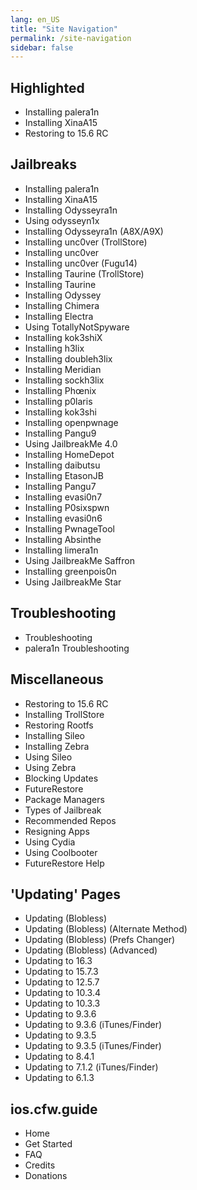 ```yaml
---
lang: en_US
title: "Site Navigation"
permalink: /site-navigation
sidebar: false
---
```


## Highlighted

-   <router-link to="/installing-palera1n">Installing palera1n</router-link>
-   <router-link to="/installing-xinaa15">Installing XinaA15</router-link>
-   <router-link to="/restoring-to-15-6">Restoring to 15.6 RC</router-link>

## Jailbreaks

-   <router-link to="/installing-palera1n">Installing palera1n</router-link>
-   <router-link to="/installing-xinaa15">Installing XinaA15</router-link>
-   <router-link to="/installing-odysseyra1n">Installing Odysseyra1n</router-link>
-   <router-link to="/using-odysseyn1x">Using odysseyn1x</router-link>
-   <router-link to="/installing-odysseyra1n-a8x-a9x">Installing Odysseyra1n (A8X/A9X)</router-link>
-   <router-link to="/installing-unc0ver-trollstore">Installing unc0ver (TrollStore)</router-link>
-   <router-link to="/installing-unc0ver">Installing unc0ver</router-link>
-   <router-link to="/installing-unc0ver-fugu14">Installing unc0ver (Fugu14)</router-link>
-   <router-link to="/installing-taurine-trollstore">Installing Taurine (TrollStore)</router-link>
-   <router-link to="/installing-taurine">Installing Taurine</router-link>
-   <router-link to="/installing-odyssey">Installing Odyssey</router-link>
-   <router-link to="/installing-chimera">Installing Chimera</router-link>
-   <router-link to="/installing-electra">Installing Electra</router-link>
-   <router-link to="/using-tns">Using TotallyNotSpyware</router-link>
-   <router-link to="/installing-kok3shiX">Installing kok3shiX</router-link>
-   <router-link to="/installing-h3lix">Installing h3lix</router-link>
-   <router-link to="/installing-doubleh3lix-(ipa)">Installing doubleh3lix</router-link>
-   <router-link to="/installing-meridian-ipa">Installing Meridian</router-link>
-   <router-link to="/installing-sockh3lix">Installing sockh3lix</router-link>
-   <router-link to="/installing-phoenix">Installing Phœnix</router-link>
-   <router-link to="/installing-p0laris">Installing p0laris</router-link>
-   <router-link to="/installing-kok3shi">Installing kok3shi</router-link>
-   <router-link to="/installing-openpwnage">Installing openpwnage</router-link>
-   <router-link to="/installing-pangu933">Installing Pangu9</router-link>
-   <router-link to="/using-jailbreakme-4-0">Using JailbreakMe 4.0</router-link>
-   <router-link to="/installing-homedepot">Installing HomeDepot</router-link>
-   <router-link to="/installing-daibutsu">Installing daibutsu</router-link>
-   <router-link to="/installing-etasonjb">Installing EtasonJB</router-link>
-   <router-link to="/installing-pangu7">Installing Pangu7</router-link>
-   <router-link to="/installing-evasi0n7">Installing evasi0n7</router-link>
-   <router-link to="/installing-p0sixspwn">Installing P0sixspwn</router-link>
-   <router-link to="/installing-evasi0n6">Installing evasi0n6</router-link>
-   <router-link to="/installing-pwnagetool">Installing PwnageTool</router-link>
-   <router-link to="/installing-absinthe">Installing Absinthe</router-link>
-   <router-link to="/installing-limera1n">Installing limera1n</router-link>
-   <router-link to="/using-jailbreakme-saffron">Using JailbreakMe Saffron</router-link>
-   <router-link to="/installing-greenpois0n">Installing greenpois0n</router-link>
-   <router-link to="/using-jailbreakme-star">Using JailbreakMe Star</router-link>


## Troubleshooting

-   <router-link to="/troubleshooting">Troubleshooting</router-link>
-   <router-link to="/palera1n-troubleshooting">palera1n Troubleshooting</router-link>

## Miscellaneous

-   <router-link to="/restoring-to-15-6">Restoring to 15.6 RC</router-link>
-   <router-link to="/installing-trollstore">Installing TrollStore</router-link>
-   <router-link to="/restoring-rootfs">Restoring Rootfs</router-link>
-   <router-link to="/installing-sileo">Installing Sileo</router-link>
-   <router-link to="/installing-zebra">Installing Zebra</router-link>
-   <router-link to="/using-sileo">Using Sileo</router-link>
-   <router-link to="/using-zebra">Using Zebra</router-link>
-   <router-link to="/blocking-updates">Blocking Updates</router-link>
-   <router-link to="/futurerestore">FutureRestore</router-link>
-   <router-link to="/package-managers">Package Managers</router-link>
-   <router-link to="/types-of-jailbreak">Types of Jailbreak</router-link>
-   <router-link to="/recommended-repos">Recommended Repos</router-link>
-   <router-link to="/resigning-apps">Resigning Apps</router-link>
-   <router-link to="/using-cydia">Using Cydia</router-link>
-   <router-link to="/using-coolbooter">Using Coolbooter</router-link>
-   <router-link to="/futurerestore-help">FutureRestore Help</router-link>

## 'Updating' Pages

-   <router-link to="/updating-blobless">Updating (Blobless)</router-link>
-   <router-link to="/updating-blobless-alternate">Updating (Blobless) (Alternate Method)</router-link>
-   <router-link to="/updating-blobless-prefschanger">Updating (Blobless) (Prefs Changer)</router-link>
-   <router-link to="/updating-blobless-advanced">Updating (Blobless) (Advanced)</router-link>
-   <router-link to="/updating-to-16-3">Updating to 16.3</router-link>
-   <router-link to="/updating-to-15-7-3">Updating to 15.7.3</router-link>
-   <router-link to="/updating-to-12-5-7">Updating to 12.5.7</router-link>
-   <router-link to="/updating-to-10-3-4">Updating to 10.3.4</router-link>
-   <router-link to="/updating-to-10-3-3">Updating to 10.3.3</router-link>
-   <router-link to="/updating-to-9-3-6">Updating to 9.3.6</router-link>
-   <router-link to="/updating-to-9-3-6-ipsw">Updating to 9.3.6 (iTunes/Finder)</router-link>
-   <router-link to="/updating-to-9-3-5">Updating to 9.3.5</router-link>
-   <router-link to="/updating-to-9-3-5-ipsw">Updating to 9.3.5 (iTunes/Finder)</router-link>
-   <router-link to="/updating-to-8-4-1">Updating to 8.4.1</router-link>
-   <router-link to="/updating-to-7-1-2-ipsw">Updating to 7.1.2 (iTunes/Finder)</router-link>
-   <router-link to="/updating-to-6-1-3">Updating to 6.1.3</router-link>

## ios.cfw.guide

-   <router-link to="/">Home</router-link>
-   <router-link to="/get-started">Get Started</router-link>
-   <router-link to="/faq">FAQ</router-link>
-   <router-link to="/credits">Credits</router-link>
-   <router-link to="/donations">Donations</router-link>
